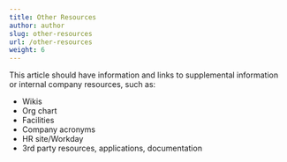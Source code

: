 ```yaml
---
title: Other Resources
author: author
slug: other-resources
url: /other-resources
weight: 6
---
```


This article should have information and links to supplemental information or internal company resources, such as:

* Wikis
* Org chart
* Facilities
* Company acronyms
* HR site/Workday
* 3rd party resources, applications, documentation
